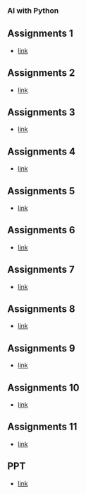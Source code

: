 ### AI with Python
## Assignments 1
- [link](https://bit.ly/3UPRiV6)
## Assignments 2
- [link](https://bit.ly/3GhSXyG)
## Assignments 3
- [link](https://bit.ly/3twXiWS)
## Assignments 4
- [link](https://bit.ly/3EwBZuN)
## Assignments 5
- [link](https://rb.gy/6ni1u3)
## Assignments 6
- [link](https://rb.gy/feenqc)
## Assignments 7
- [link](https://rb.gy/4d45wg)
## Assignments 8
- [link](https://rb.gy/fzyznr)
## Assignments 9
- [link](https://rb.gy/jokmei)
## Assignments 10
- [link]()
## Assignments 11
- [link]()
## PPT
- [link](https://tinyurl.com/3rrk7kny)
